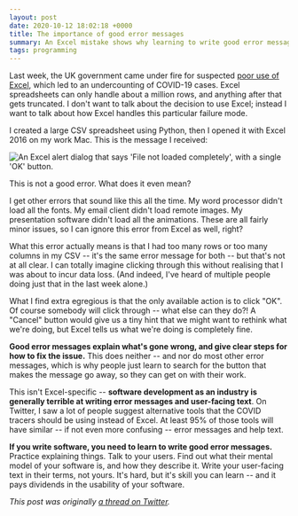 ```yaml
---
layout: post
date: 2020-10-12 18:02:18 +0000
title: The importance of good error messages
summary: An Excel mistake shows why learning to write good error messages is a critical skill for software developers
tags: programming
---
```


Last week, the UK government came under fire for suspected [poor use of Excel](https://www.engadget.com/microsoft-excel-england-covid-19-delay-114634846.html), which led to an undercounting of COVID-19 cases.
Excel spreadsheets can only handle about a million rows, and anything after that gets truncated.
I don't want to talk about the decision to use Excel; instead I want to talk about how Excel handles this particular failure mode.

I created a large CSV spreadsheet using Python, then I opened it with Excel 2016 on my work Mac.
This is the message I received:

<img src="/images/2020/excel_truncation_error_1x.png" srcset="/images/2020/excel_truncation_error_1x.png 1x, /images/2020/excel_truncation_error_2x.png 2x" alt="An Excel alert dialog that says 'File not loaded completely', with a single 'OK' button.">

This is not a good error.
What does it even mean?

I get other errors that sound like this all the time.
My word processor didn't load all the fonts.
My email client didn't load remote images.
My presentation software didn't load all the animations.
These are all fairly minor issues, so I can ignore this error from Excel as well, right?

What this error actually means is that I had too many rows or too many columns in my CSV -- it's the same error message for both -- but that's not at all clear.
I can totally imagine clicking through this without realising that I was about to incur data loss.
(And indeed, I've heard of multiple people doing just that in the last week alone.)

What I find extra egregious is that the only available action is to click "OK".
Of course somebody will click through -- what else can they do?!
A "Cancel" button would give us a tiny hint that we might want to rethink what we're doing, but Excel tells us what we're doing is completely fine.

**Good error messages explain what's gone wrong, and give clear steps for how to fix the issue.**
This does neither -- and nor do most other error messages, which is why people just learn to search for the button that makes the message go away, so they can get on with their work.

This isn't Excel-specific -- **software development as an industry is generally terrible at writing error messages and user-facing text**.
On Twitter, I saw a lot of people suggest alternative tools that the COVID tracers should be using instead of Excel.
At least 95% of those tools will have similar -- if not even more confusing -- error messages and help text.

**If you write software, you need to learn to write good error messages.**
Practice explaining things.
Talk to your users.
Find out what their mental model of your software is, and how they describe it.
Write your user-facing text in their terms, not yours.
It's hard, but it's skill you can learn -- and it pays dividends in the usability of your software.

*This post was originally [a thread on Twitter](https://twitter.com/alexwlchan/status/1313400618216755200).*
